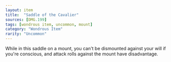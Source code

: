 ```yaml
---
layout: item
title:  "Saddle of the Cavalier"
sources: [DMG.199]
tags: [wondrous item, uncommon, mount]
category: "Wondrous Item"
rarity: "Uncommon"
---
```


While in this saddle on a mount, you can't be dismounted against your will if you're conscious, and attack rolls against the mount have disadvantage.